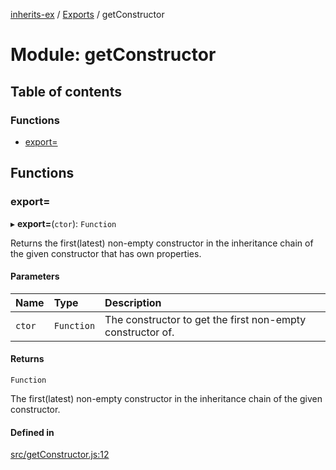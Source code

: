 [inherits-ex](../README.md) / [Exports](../modules.md) / getConstructor

# Module: getConstructor

## Table of contents

### Functions

- [export&#x3D;](getConstructor.md#export&#x3D;)

## Functions

### export&#x3D;

▸ **export=**(`ctor`): `Function`

Returns the first(latest) non-empty constructor in the inheritance chain of the given constructor that has own properties.

#### Parameters

| Name | Type | Description |
| :------ | :------ | :------ |
| `ctor` | `Function` | The constructor to get the first non-empty constructor of. |

#### Returns

`Function`

The first(latest) non-empty constructor in the inheritance chain of the given constructor.

#### Defined in

[src/getConstructor.js:12](https://github.com/snowyu/inherits-ex.js/blob/3460e26/src/getConstructor.js#L12)

